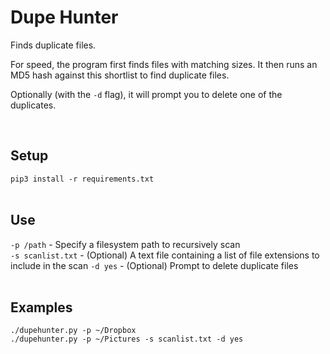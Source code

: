 # Dupe Hunter

Finds duplicate files.  

For speed, the program first finds files with matching sizes. It then runs an MD5 hash against this shortlist to find duplicate files.  

Optionally (with the `-d` flag), it will prompt you to delete one of the duplicates. 

&nbsp;

## Setup
`pip3 install -r requirements.txt`  
&nbsp;

## Use
`-p /path` - Specify a filesystem path to recursively scan  
`-s scanlist.txt` -  (Optional) A text file containing a list of file extensions to include in the scan
`-d yes` - (Optional) Prompt to delete duplicate files  
&nbsp;

## Examples
`./dupehunter.py -p ~/Dropbox`  
`./dupehunter.py -p ~/Pictures -s scanlist.txt -d yes`  